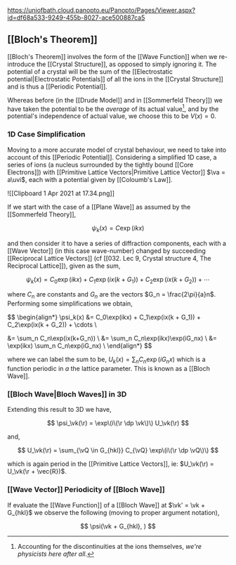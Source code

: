 https://uniofbath.cloud.panopto.eu/Panopto/Pages/Viewer.aspx?id=df68a533-9249-455b-8027-ace500887ca5

## [[Bloch's Theorem]]

[[Bloch's Theorem]] involves the form of the [[Wave Function]] when we re-introduce the [[Crystal Structure]], as opposed to simply ignoring it. The potential of a crystal will be the sum of the [[Electrostatic potential|Electrostatic Potentials]] of all the ions in the [[Crystal Structure]] and is thus a [[Periodic Potential]].

Whereas before (in the [[Drude Model]] and in [[Sommerfeld Theory]]) we have taken the potential to be the *average* of its actual value[^1], and by the potential's independence of actual value, we choose this to be $V(x) = 0$.

[^1]:  Accounting for the discontinuities at the ions themselves, *we're physicists here after all*.

### 1D Case Simplification

Moving to a more accurate model of crystal behaviour, we need to take into account of this [[Periodic Potential]]. Considering a simplified 1D case, a series of ions (a nucleus surrounded by the tightly bound [[Core Electrons]]) with [[Primitive Lattice Vectors|Primitive Lattice Vector]] $\va = a\uvi$, each with a potential given by [[Coloumb's Law]].

![[Clipboard 1 Apr 2021 at 17.34.png]]

If we start with the case of a [[Plane Wave]] as assumed by the [[Sommerfeld Theory]],

$$
\psi_k(x) = C\exp(ikx)
$$

and then consider it to have a series of diffraction components, each with a [[Wave Vector]] (in this case wave-number) changed by succeeding [[Reciprocal Lattice Vectors]] (cf [[032. Lec 9, Crystal structure 4, The Reciprocal Lattice]]), given as the sum,

$$
\psi_k(x) = C_0\exp(ikx) + C_1\exp(ix(k + G_1)) + C_2\exp(ix(k + G_2)) + \cdots
$$

where $C_n$ are constants and $G_n$ are the vectors $G_n = \frac{2\pi}{a}n$. Performing some simplifications we obtain,

$$
\begin{align*}
\psi_k(x)
&= C_0\exp(ikx) + C_1\exp(ix(k + G_1)) + C_2\exp(ix(k + G_2)) + \cdots \\

&= \sum_n C_n\exp(ix(k+G_n)) \\
&= \sum_n C_n\exp(ikx)\exp(iG_nx) \\
&= \exp(ikx) \sum_n C_n\exp(iG_nx) \\
\end{align*}
$$

where we can label the sum to be, $U_k(x)= \sum_n C_n\exp(iG_nx)$ which is a function periodic in $a$ the lattice parameter. This is known as a [[Bloch Wave]].

### [[Bloch Wave|Bloch Waves]] in 3D

Extending this result to 3D we have,

$$
\psi_\vk(\r) = \exp\(i\(\r \dp \vk\)\) U_\vk(\r)
$$

and,

$$
U_\vk(\r) = \sum_{\vQ \in G_{hkl}} C_{\vQ} \exp\(i\(\r \dp \vQ\)\)
$$

which is again period in the [[Primitive Lattice Vectors]], ie: $U_\vk(\r) = U_\vk(\r + \vec{R})$.

### [[Wave Vector]] Periodicity of [[Bloch Wave]]

If evaluate the [[Wave Function]] of a [[Bloch Wave]] at $\vk' = \vk + G_{hkl}$ we observe the following (moving to proper argument notation),

$$
\psi(\vk + G_{hkl}, )
$$
